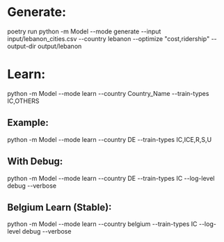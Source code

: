 
# Generate:

poetry run python -m Model --mode generate --input input/lebanon_cities.csv --country lebanon --optimize "cost,ridership" --output-dir output/lebanon

# Learn:
python -m Model --mode learn --country Country_Name --train-types IC,OTHERS

## Example:
python -m Model --mode learn --country DE --train-types IC,ICE,R,S,U

## With Debug:
python -m Model --mode learn --country DE --train-types IC --log-level debug --verbose

## Belgium Learn (Stable):
python -m Model --mode learn --country belgium --train-types IC --log-level debug --verbose